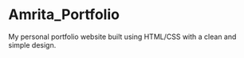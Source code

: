 # Amrita_Portfolio
My personal portfolio website built using HTML/CSS with a clean and simple design.
